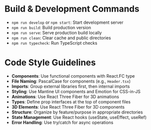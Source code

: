 # Build & Development Commands
- `npm run develop` or `npm start`: Start development server
- `npm run build`: Build production version
- `npm run serve`: Serve production build locally
- `npm run clean`: Clear cache and public directories
- `npm run typecheck`: Run TypeScript checks

# Code Style Guidelines
- **Components**: Use functional components with React.FC type
- **File Naming**: PascalCase for components (e.g., `Header.tsx`)
- **Imports**: Group external libraries first, then internal imports
- **Styling**: Use Mantine UI components and Emotion for CSS-in-JS
- **Animations**: Use React Three Fiber for 3D animations
- **Types**: Define prop interfaces at the top of component files
- **3D Elements**: Use React Three Fiber for 3D components
- **Structure**: Organize by feature/purpose in appropriate directories
- **State Management**: Use React hooks (useState, useEffect, useRef)
- **Error Handling**: Use try/catch for async operations